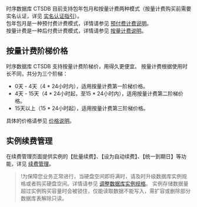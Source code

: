 时序数据库 CTSDB 目前支持包年包月和按量计费两种模式（按量计费购买前需要实名认证，详见 <a href="https://cloud.tencent.com/document/product/378/3629" target="_blank">实名认证指引</a>）。  
包年包月是一种预付费计费模式，详情请参见 <a href="https://cloud.tencent.com/document/product/555/9618" target="_blank">预付费计费说明</a>。  
按量计费是一种后付费计费模式，详情请参见 <a href="https://cloud.tencent.com/document/product/555/9617" target="_blank">按量计费说明</a>。  


## 按量计费阶梯价格
时序数据库 CTSDB 支持按量计费阶梯价，用得久更便宜。
按量计费根据使用时长不同，共分为三个阶梯：
- 0天 - 4天（4 * 24小时内），适用按量计费第一阶梯价格。
- 4天 - 15天（4 * 24小时起，至15 * 24小时内），适用按量计费第二阶梯价格。
- 15天以上（15 * 24小时起），适用按量计费第三阶梯价格。

具体的价格请参见 [价格说明](https://cloud.tencent.com/document/product/652/31942)。

## 实例续费管理
在续费管理页面提供实例的【批量续费】、【设为自动续费】、【统一到期日】等功能，详见 <a href="https://cloud.tencent.com/document/product/555/7454" target="_blank">续费管理</a>。

>!为保障您业务正常进行，当硬盘空间即将满时，请及时升级数据库实例规格或者购买硬盘空间。详情请参见 [调整数据库实例规格](https://cloud.tencent.com/document/product/652/31939)。
实例存储数据量超过实例购买容量时会被锁住，仅能读取数据不能写入，需扩容或删除部分数据库表解除只读。
